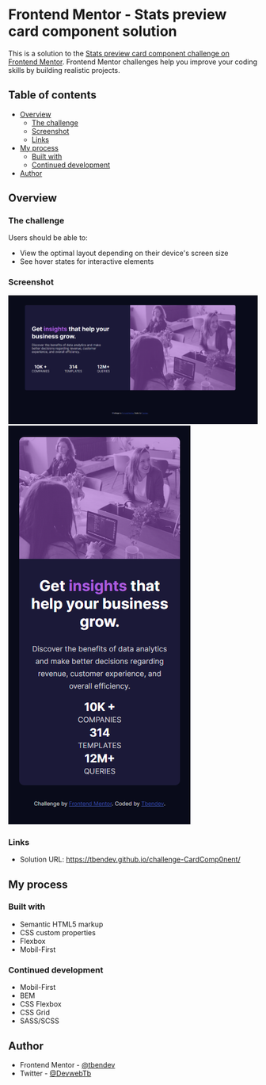 # Frontend Mentor - Stats preview card component solution

This is a solution to the [Stats preview card component challenge on Frontend Mentor](https://www.frontendmentor.io/challenges/stats-preview-card-component-8JqbgoU62). Frontend Mentor challenges help you improve your coding skills by building realistic projects.

## Table of contents

- [Overview](#overview)
  - [The challenge](#the-challenge)
  - [Screenshot](#screenshot)
  - [Links](#links)
- [My process](#my-process)
  - [Built with](#built-with)
  - [Continued development](#continued-development)
- [Author](#author)

## Overview

### The challenge

Users should be able to:

- View the optimal layout depending on their device's screen size
- See hover states for interactive elements

### Screenshot

![](./screenshots/CaptureDesktop.PNG)
![](./screenshots/CaptureMobile.PNG)

### Links

- Solution URL: https://tbendev.github.io/challenge-CardComp0nent/

## My process

### Built with

- Semantic HTML5 markup
- CSS custom properties
- Flexbox
- Mobil-First

### Continued development

- Mobil-First
- BEM
- CSS Flexbox
- CSS Grid
- SASS/SCSS

## Author

- Frontend Mentor - [@tbendev](https://www.frontendmentor.io/profile/tbendev)
- Twitter - [@DevwebTb](https://www.twitter.com/DevwebTb)
